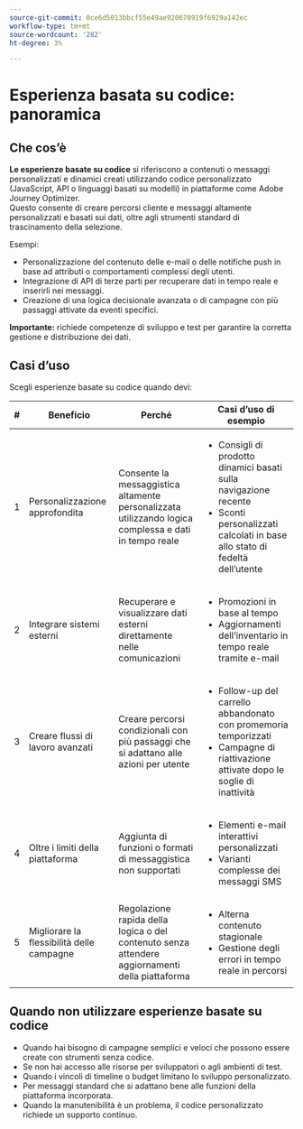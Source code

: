 ```yaml
---
source-git-commit: 0ce6d5013bbcf55e49ae920670919f6929a142ec
workflow-type: tm+mt
source-wordcount: '282'
ht-degree: 3%

---
```

# Esperienza basata su codice: panoramica

## Che cos’è

**Le esperienze basate su codice** si riferiscono a contenuti o messaggi personalizzati e dinamici creati utilizzando codice personalizzato (JavaScript, API o linguaggi basati su modelli) in piattaforme come Adobe Journey Optimizer.\
Questo consente di creare percorsi cliente e messaggi altamente personalizzati e basati sui dati, oltre agli strumenti standard di trascinamento della selezione.

Esempi:

* Personalizzazione del contenuto delle e-mail o delle notifiche push in base ad attributi o comportamenti complessi degli utenti.
* Integrazione di API di terze parti per recuperare dati in tempo reale e inserirli nei messaggi.
* Creazione di una logica decisionale avanzata o di campagne con più passaggi attivate da eventi specifici.

**Importante:** richiede competenze di sviluppo e test per garantire la corretta gestione e distribuzione dei dati.

## Casi d’uso

Scegli esperienze basate su codice quando devi:

| # | Beneficio | Perché | Casi d’uso di esempio |
|---|---------|-----|-------------------|
| 1 | Personalizzazione approfondita | Consente la messaggistica altamente personalizzata utilizzando logica complessa e dati in tempo reale | <ul><li>Consigli di prodotto dinamici basati sulla navigazione recente</li><li>Sconti personalizzati calcolati in base allo stato di fedeltà dell’utente</li></ul> |
| 2 | Integrare sistemi esterni | Recuperare e visualizzare dati esterni direttamente nelle comunicazioni | <ul><li>Promozioni in base al tempo</li><li>Aggiornamenti dell’inventario in tempo reale tramite e-mail</li></ul> |
| 3 | Creare flussi di lavoro avanzati | Creare percorsi condizionali con più passaggi che si adattano alle azioni per utente | <ul><li>Follow-up del carrello abbandonato con promemoria temporizzati</li><li>Campagne di riattivazione attivate dopo le soglie di inattività</li></ul> |
| 4 | Oltre i limiti della piattaforma | Aggiunta di funzioni o formati di messaggistica non supportati | <ul><li>Elementi e-mail interattivi personalizzati</li><li>Varianti complesse dei messaggi SMS</li></ul> |
| 5 | Migliorare la flessibilità delle campagne | Regolazione rapida della logica o del contenuto senza attendere aggiornamenti della piattaforma | <ul><li>Alterna contenuto stagionale</li><li>Gestione degli errori in tempo reale in percorsi</li></ul> |

## Quando non utilizzare esperienze basate su codice

* Quando hai bisogno di campagne semplici e veloci che possono essere create con strumenti senza codice.
* Se non hai accesso alle risorse per sviluppatori o agli ambienti di test.
* Quando i vincoli di timeline o budget limitano lo sviluppo personalizzato.
* Per messaggi standard che si adattano bene alle funzioni della piattaforma incorporata.
* Quando la manutenibilità è un problema, il codice personalizzato richiede un supporto continuo.
